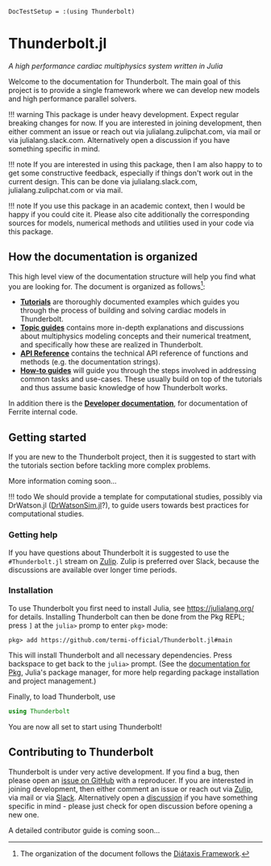 ```@meta
DocTestSetup = :(using Thunderbolt)
```
# Thunderbolt.jl

*A high performance cardiac multiphysics system written in Julia*

Welcome to the documentation for Thunderbolt. The main goal of this project
is to provide a single framework where we can develop new models and high 
performance parallel solvers.

!!! warning
    This package is under heavy development. Expect regular breaking changes
    for now. If you are interested in joining development, then either comment
    an issue or reach out via julialang.zulipchat.com, via mail or via 
    julialang.slack.com. Alternatively open a discussion if you have something 
    specific in mind.

!!! note
    If you are interested in using this package, then I am also happy to
    to get some constructive feedback, especially if things don't work out
    in the current design. This can be done via julialang.slack.com,
    julialang.zulipchat.com or via mail.

!!! note
    If you use this package in an academic context, then I would be happy if
    you could cite it. Please also cite additionally the corresponding sources
    for models, numerical methods and utilities used in your code via this package.

## How the documentation is organized

This high level view of the documentation structure will help you find what you are looking
for. The document is organized as follows[^1]:

 - [**Tutorials**](tutorials/index.md) are thoroughly documented examples which guides you
   through the process of building and solving cardiac models in Thunderbolt.
 - [**Topic guides**](topics/index.md) contains more in-depth explanations and discussions
   about multiphysics modeling concepts and their numerical treatment, and specifically how 
   these are realized in Thunderbolt.
 - [**API Reference**](api-reference/index.md) contains the technical API reference of functions and
   methods (e.g. the documentation strings).
 - [**How-to guides**](howto/index.md) will guide you through the steps involved in
   addressing common tasks and use-cases. These usually build on top of the tutorials and
   thus assume basic knowledge of how Thunderbolt works.

[^1]: The organization of the document follows the [Diátaxis Framework](https://diataxis.fr).

In addition there is the [**Developer documentation**](devdocs/index.md), for documentation of
Ferrite internal code.


## Getting started

If you are new to the Thunderbolt project, then it is suggested to start with the tutorials
section before tackling more complex problems.

More information coming soon...

!!! todo
    We should provide a template for computational studies, possibly via DrWatson.jl ([DrWatsonSim.jl](https://github.com/sebastianpech/DrWatsonSim.jl)?), to guide users towards best practices for computational studies.

### Getting help

If you have questions about Thunderbolt it is suggested to use the `#Thunderbolt.jl` stream on
[Zulip](https://julialang.zulipchat.com/). Zulip is preferred over Slack, because the discussions
are available over longer time periods.

### Installation

To use Thunderbolt you first need to install Julia, see <https://julialang.org/> for details.
Installing Thunderbolt can then be done from the Pkg REPL; press `]` at the `julia>` promp to
enter `pkg>` mode:

```
pkg> add https://github.com/termi-official/Thunderbolt.jl#main
```

This will install Thunderbolt and all necessary dependencies. Press backspace to get back to the
`julia>` prompt. (See the [documentation for Pkg](https://pkgdocs.julialang.org/), Julia's
package manager, for more help regarding package installation and project management.)

Finally, to load Thunderbolt, use

```julia
using Thunderbolt
```

You are now all set to start using Thunderbolt!

## Contributing to Thunderbolt

Thunderbolt is under very active development. If you find a bug, then please open an [issue on GitHub](https://github.com/termi-official/Thunderbolt.jl/issues) with a reproducer.
If you are interested in joining development, then either comment an issue or reach out via [Zulip](https://julialang.zulipchat.com), via mail or via 
[Slack](https://julialang.slack.com). Alternatively open a [discussion](https://github.com/termi-official/Thunderbolt.jl/discussions) if you have something 
specific in mind - please just check for open discussion before opening a new one.

A detailed contributor guide is coming soon...
